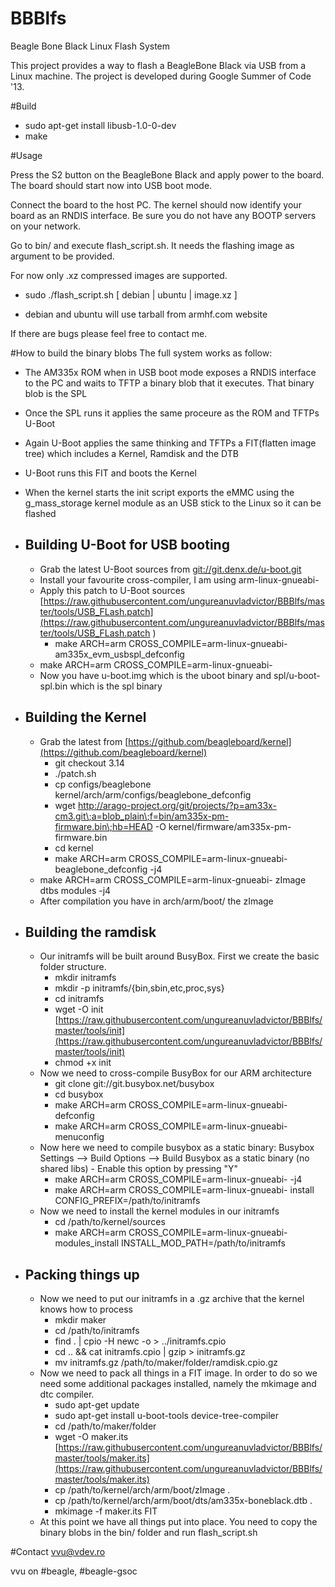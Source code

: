 BBBlfs
======

Beagle Bone Black Linux Flash System

This project provides a way to flash a BeagleBone Black via USB from a Linux machine. The project is developed during Google Summer of Code '13. 

#Build
- sudo apt-get install libusb-1.0-0-dev
- make


#Usage

Press the S2 button on the BeagleBone Black and apply power to the board. The board should start now into USB boot mode. 

Connect the board to the host PC. The kernel should now identify your board as an RNDIS interface. Be sure you do not have any BOOTP servers on your network.

Go to bin/ and execute flash_script.sh. It needs the flashing image as argument to be provided.

For now only .xz compressed images are supported.

- sudo ./flash_script.sh [ debian | ubuntu | image.xz ]
* debian and ubuntu will use tarball from armhf.com website

If there are bugs please feel free to contact me.

#How to build the binary blobs
The full system works as follow:

* The AM335x ROM when in USB boot mode exposes a RNDIS interface to the PC and waits to TFTP a binary blob that it executes. That binary blob is the SPL
* Once the SPL runs it applies the same proceure as the ROM and TFTPs U-Boot
* Again U-Boot applies the same thinking and TFTPs a FIT(flatten image tree) which includes a Kernel, Ramdisk and the DTB
* U-Boot runs this FIT and boots the Kernel
* When the kernel starts the init script exports the eMMC using the g_mass_storage kernel module as an USB stick to the Linux so it can be flashed


* ## Building U-Boot for USB booting
    * Grab the latest U-Boot sources from [git://git.denx.de/u-boot.git](git://git.denx.de/u-boot.git)
    * Install your favourite cross-compiler, I am using arm-linux-gnueabi-
    * Apply this patch to U-Boot sources [https://raw.githubusercontent.com/ungureanuvladvictor/BBBlfs/master/tools/USB_FLash.patch](https://raw.githubusercontent.com/ungureanuvladvictor/BBBlfs/master/tools/USB_FLash.patch )
    	* make ARCH=arm CROSS_COMPILE=arm-linux-gnueabi- am335x_evm_usbspl_defconfig
	* make ARCH=arm CROSS_COMPILE=arm-linux-gnueabi-
    * Now you have u-boot.img which is the uboot binary and spl/u-boot-spl.bin which is the spl binary

* ## Building the Kernel
    * Grab the latest from [https://github.com/beagleboard/kernel](https://github.com/beagleboard/kernel)
    	* git checkout 3.14
    	* ./patch.sh
    	* cp configs/beaglebone kernel/arch/arm/configs/beaglebone_defconfig
    	* wget http://arago-project.org/git/projects/?p=am33x-cm3.git\;a=blob_plain\;f=bin/am335x-pm-firmware.bin\;hb=HEAD -O kernel/firmware/am335x-pm-firmware.bin
    	* cd kernel
    	* make ARCH=arm CROSS_COMPILE=arm-linux-gnueabi- beaglebone_defconfig -j4
	* make ARCH=arm CROSS_COMPILE=arm-linux-gnueabi- zImage dtbs modules -j4
    * After compilation you have in arch/arm/boot/ the zImage

* ## Building the ramdisk
    * Our initramfs will be built around BusyBox. First we create the basic folder structure.
    	* mkdir initramfs
    	* mkdir -p initramfs/{bin,sbin,etc,proc,sys}
    	* cd initramfs
    	* wget -O init [https://raw.githubusercontent.com/ungureanuvladvictor/BBBlfs/master/tools/init](https://raw.githubusercontent.com/ungureanuvladvictor/BBBlfs/master/tools/init)
    	* chmod +x init
    * Now we need to cross-compile BusyBox for our ARM architecture
    	* git clone git://git.busybox.net/busybox
    	* cd busybox
    	* make ARCH=arm CROSS_COMPILE=arm-linux-gnueabi- defconfig
    	* make ARCH=arm CROSS_COMPILE=arm-linux-gnueabi- menuconfig
    * Now here we need to compile busybox as a static binary: Busybox Settings --> Build Options --> Build Busybox as a static binary (no shared libs)  -  Enable this option by pressing "Y"
    	* make ARCH=arm CROSS_COMPILE=arm-linux-gnueabi- -j4
    	* make ARCH=arm CROSS_COMPILE=arm-linux-gnueabi- install CONFIG_PREFIX=/path/to/initramfs
    * Now we need to install the kernel modules in our initramfs
    	* cd /path/to/kernel/sources
    	* make ARCH=arm CROSS_COMPILE=arm-linux-gnueabi- modules_install INSTALL_MOD_PATH=/path/to/initramfs

* ## Packing things up
    * Now we need to put our initramfs in a .gz archive that the kernel knows how to process
    	* mkdir maker
    	* cd /path/to/initramfs
    	* find . | cpio -H newc -o > ../initramfs.cpio
    	* cd .. && cat initramfs.cpio | gzip > initramfs.gz
    	* mv initramfs.gz /path/to/maker/folder/ramdisk.cpio.gz
    * Now we need to pack all things in a FIT image. In order to do so we need some additional packages installed, namely the mkimage and dtc compiler.
    	* sudo apt-get update
    	* sudo apt-get install u-boot-tools device-tree-compiler
    	* cd /path/to/maker/folder
    	* wget -O maker.its [https://raw.githubusercontent.com/ungureanuvladvictor/BBBlfs/master/tools/maker.its](https://raw.githubusercontent.com/ungureanuvladvictor/BBBlfs/master/tools/maker.its)
    	* cp /path/to/kernel/arch/arm/boot/zImage .
    	* cp /path/to/kernel/arch/arm/boot/dts/am335x-boneblack.dtb .
    	* mkimage -f maker.its FIT
    * At this point we have all things put into place. You need to copy the binary blobs in the bin/ folder and run flash_script.sh

#Contact
vvu@vdev.ro

vvu on #beagle, #beagle-gsoc
